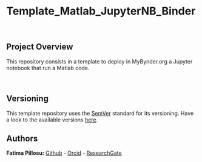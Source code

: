 #  Template_Matlab_JupyterNB_Binder

<p>&nbsp;</p>  

## Project Overview
This repository consists in a template to deploy in MyBynder.org a Jupyter notebook that run a Matlab code.

<p>&nbsp;</p> 

## Versioning  
This template repository uses the [SemVer](http://semver.org/) standard for its versioning. Have a look to the available versions [here](https://github.com/FatimaPillosu/Template_Matlab_JupyterNB_Bynder/releases). 

## Authors  
**Fatima Pillosu:** [Github](https://github.com/FatimaPillosu) - [Orcid](https://orcid.org/0000-0001-8127-0990) - [ResearchGate](https://www.researchgate.net/profile/Fatima_Pillosu)
